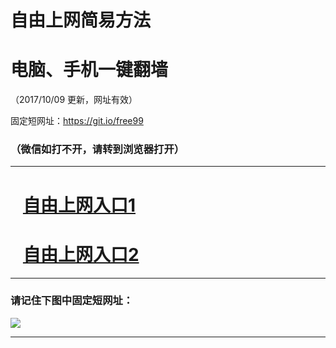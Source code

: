 ﻿# 自由上网简易方法

# 电脑、手机一键翻墙

（2017/10/09 更新，网址有效）

固定短网址：https://git.io/free99

### （微信如打不开，请转到浏览器打开）


***





# &nbsp;&nbsp; <a href="http://ft2006121838.fwq-tz-1001.info/fwqtz01.html?t=100900111228 " target="_blank">自由上网入口1</a>
# &nbsp;&nbsp; <a href="http://ft800213237.fwq-tz-1002.info/fwqtz02.html?t=100900117022 " target="_blank">自由上网入口2</a>
***

### 请记住下图中固定短网址：

<img src="https://s3-us-west-2.amazonaws.com/fwq-1001/yjfq-20170905okok.png" /> 


***

